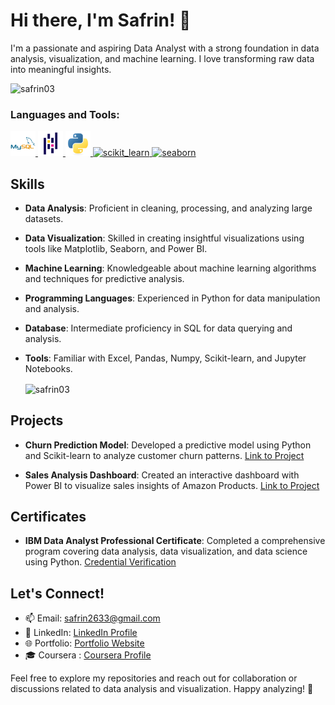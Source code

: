 # Hi there, I'm Safrin! 👋

I'm a passionate and aspiring Data Analyst with a strong foundation in data analysis, visualization, and machine learning. I love transforming raw data into meaningful insights. 

<p align="left"> <img src="https://komarev.com/ghpvc/?username=safrin03&label=Profile%20views&color=0e75b6&style=flat" alt="safrin03" /> </p>


<h3 align="left">Languages and Tools:</h3>
<p align="left"> <a href="https://www.mysql.com/" target="_blank" rel="noreferrer"> <img src="https://raw.githubusercontent.com/devicons/devicon/master/icons/mysql/mysql-original-wordmark.svg" alt="mysql" width="40" height="40"/> </a> <a href="https://pandas.pydata.org/" target="_blank" rel="noreferrer"> <img src="https://raw.githubusercontent.com/devicons/devicon/2ae2a900d2f041da66e950e4d48052658d850630/icons/pandas/pandas-original.svg" alt="pandas" width="40" height="40"/> </a> <a href="https://www.python.org" target="_blank" rel="noreferrer"> <img src="https://raw.githubusercontent.com/devicons/devicon/master/icons/python/python-original.svg" alt="python" width="40" height="40"/> </a> <a href="https://scikit-learn.org/" target="_blank" rel="noreferrer"> <img src="https://upload.wikimedia.org/wikipedia/commons/0/05/Scikit_learn_logo_small.svg" alt="scikit_learn" width="40" height="40"/> </a> <a href="https://seaborn.pydata.org/" target="_blank" rel="noreferrer"> <img src="https://seaborn.pydata.org/_images/logo-mark-lightbg.svg" alt="seaborn" width="40" height="40"/> </a> </p>

## Skills
- **Data Analysis**: Proficient in cleaning, processing, and analyzing large datasets.
- **Data Visualization**: Skilled in creating insightful visualizations using tools like Matplotlib, Seaborn, and Power BI.
- **Machine Learning**: Knowledgeable about machine learning algorithms and techniques for predictive analysis.
- **Programming Languages**: Experienced in Python for data manipulation and analysis.
- **Database**: Intermediate proficiency in SQL for data querying and analysis.
- **Tools**: Familiar with Excel, Pandas, Numpy, Scikit-learn, and Jupyter Notebooks.

  <p><img align="center" src="https://github-readme-stats.vercel.app/api/top-langs?username=safrin03&show_icons=true&locale=en&layout=compact" alt="safrin03" /></p>

## Projects
- **Churn Prediction Model**: Developed a predictive model using Python and Scikit-learn to analyze customer churn patterns.
  [Link to Project](https://github.com/Safrin03/Customer-Churn-Prediction)

- **Sales Analysis Dashboard**: Created an interactive dashboard with Power BI to visualize sales insights of Amazon Products.
  [Link to Project](https://github.com/Safrin03/Amazon-Sales-Power-BI-Dashboard)

## Certificates
- **IBM Data Analyst Professional Certificate**: Completed a comprehensive program covering data analysis, data visualization, and data science using Python.
  [Credential Verification](https://coursera.org/share/3a2a4f649391950de5ce6ccf53b38ecd)


## Let's Connect!
- 📫 Email: safrin2633@gmail.com
- 💼 LinkedIn: [LinkedIn Profile](https://www.linkedin.com/in/safrin-s)
- 🌐 Portfolio: [Portfolio Website](https://safrin03.github.io/SafrinDataInsights.github.io/)
- 🎓 Coursera : [Coursera Profile](https://www.coursera.org/user/43a014dafec3ac6462ad5ac82282ccb2)


Feel free to explore my repositories and reach out for collaboration or discussions related to data analysis and visualization. Happy analyzing! 🚀
